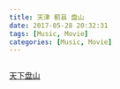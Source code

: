 ```yaml
---
title: 天津 蓟县 盘山
date: 2017-05-28 20:32:31
tags: [Music, Movie]
categories: [Music, Movie]
---
```


<embed src="http://xiaoweiliu.cn/images/tianjin_mount_pan.mp3" hidden="true" autostart="true" loop="false"> 

[天下盘山](http://sjyc.jxly.cn/)
